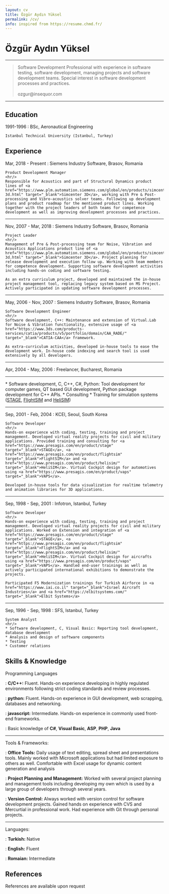 ```yaml
---
layout: cv
title: Özgür Aydın Yüksel
permalink: /cv/
info: inspired from https://resume.chmd.fr/
---
```


Özgür Aydın Yüksel
============

-------------------
<blockquote>
    Software Development Professional with experience in software testing, software development, managing projects and software development teams. Special interest in software development processes and practices.
    <br/><br/>
    ozgur@insequor.com
</blockquote>

-------------------

Education
---------

1991-1996
:   BSc, Aeronautical Engineering

    Istanbul Technical University (Istanbul, Turkey)

Experience
----------

Mar, 2018 - Present
:   Siemens Industry Software, Brasov, Romania

    Product Development Manager
    <hr/>
    Responsible for Acoustics and part of Structural Dynamics product lines of <a href="https://www.plm.automation.siemens.com/global/en/products/simcenter/simcenter-3d.html" target="_blank">Simcenter 3D</a>, working with Pre & Post-processing and Vibro-acoustics solver teams. Following up development plans and product roadmap for the mentioned product lines. Working together with the project leaders of both teams for competence development as well as improving development processes and practices. 
<hr/>
Nov, 2007 - Mar, 2018
:   Siemens Industry Software, Brasov, Romania

    Project Leader
    <hr/>
    Management of Pre & Post-processing team for Noise, Vibration and Acoustics Applications product line of <a href="https://www.plm.automation.siemens.com/global/en/products/simcenter/simcenter-3d.html" target="_blank">Simcenter 3D</a>. Project planning for release development and execution follow up. Working with team members for competence development. Supporting software development activities including hands-on coding and software testing. 

    As an extra curriculum project, developed and maintained the in-house project management tool, replacing legacy system based on MS Project. Actively participated in updating software development processes. 
<hr/>
May, 2006 - Nov, 2007
:   Siemens Industry Software, Brasov, Romania

    Software Development Engineer
    <hr/>
    Software development, C++: Maintenance and extension of Virtual.Lab for Noise & Vibration functionality, extensive usage of <a href="https://www.3ds.com/products-services/catia/products/v5/portfolio/domain/CAA_RADE/" target="_blank">CATIA-CAA</a> framework. 
    
    As extra-curriculum activities, developed in-house tools to ease the development work. In-house code indexing and search tool is used extensively by all developers. 
<hr/>
Apr, 2004 - May, 2006
:   Freelancer, Bucharest, Romania
    <hr/>
    * Software development, C, C++, C#, Python: Tool development for computer games, QT based GUI development, Python package development for C++ APIs.
    * Consulting 
    * Training for simulation systems (<a href="https://www.presagis.com/en/product/stage" target="_blank">STAGE</a>, <a href="https://www.presagis.com/en/product/flightsim" target="_blank">FlightSIM</a> and <a href="https://www.presagis.com/en/product/helisim/" target="_blank">HeliSIM</a>)
<hr/>
Sep, 2001 - Feb, 2004
:   KCEI, Seoul, South Korea

    Software Developer
    <hr/>
    Hands-on experience with coding, testing, training and project management. Developed virtual reality projects for civil and military applications. Provided training and consulting for <a href="https://www.presagis.com/en/product/stage" target="_blank">STAGE</a>, <a href="https://www.presagis.com/en/product/flightsim" target="_blank">FlightSIM</a> and <a href="https://www.presagis.com/en/product/helisim/" target="_blank">HeliSIM</a>. Virtual Cockpit design for automotives using <a href="https://www.presagis.com/en/product/vaps" target="_blank">VAPS</a>. 

    Developed in-house tools for data visualization for realtime telemetry and animation libraries for 3D applications. 
<hr/>
Sep, 1998 - Sep, 2001
:   Infotron, Istanbul, Turkey

    Software Developer
    <hr/>
    Hands-on experience with coding, testing, training and project management. Developed virtual reality projects for civil and military applications. Worked on Extension and integration of <a href="https://www.presagis.com/en/product/stage" target="_blank">STAGE</a>, <a href="https://www.presagis.com/en/product/flightsim" target="_blank">FlightSIM</a> and <a href="https://www.presagis.com/en/product/helisim/" target="_blank">HeliSIM</a>. Virtual Cockpit design for aircrafts using <a href="https://www.presagis.com/en/product/vaps" target="_blank">VAPS</a>. Handled end-user trainings as well as actively participated international exhibitions to demonstrate the projects. 

    Participated F5 Modernization trainings for Turkish Airforce in <a href="https://www.iai.co.il" target="_blank">Israel Aircraft Industries</a> and <a href="https://elbitsystems.com/" target="_blank">Elbit Systems</a>
<hr/>
Sep, 1996 - Sep, 1998
:   SFS, Istanbul, Turkey

    System Analyst
    <hr/>
    * Software development, C, Visual Basic: Reporting tool development, database development 
    * Analysis and design of software components
    * Testing
    * Customer relations

Skills & Knowledge
--------------------

Programming Languages

:   **C/C++:** Fluent. Hands-on experience developing in highly regulated environments following strict coding standards and review processes.

:   **python:** Fluent. Hands-on experience in GUI development, web scrapping, databases and networking.

:   **javascript:** Intermediate. Hands-on experience in commonly used front-end frameworks.

:   Basic knowledge of **C#**, **Visual Basic**, **ASP**, **PHP**, **Java**
<hr/>
Tools & Frameworks:

:   **Office Tools:** Daily usage of text editing, spread sheet and presentations tools. Mainly worked with Microsoft applications but had limited exposure to others as well. Comfortable with Excel usage for dynamic content generation and analysis

:   **Project Planning and Management:** Worked with several project planning and management tools including developing my own which is used by a large group of developers through several years.

:   **Version Control:** Always worked with version control for software development projects. Gained hands on experience with CVS and Mercurtial in professional work. Had experience with Git through personal projects.
<hr/>
Languages:

:   **Turkish:**  Native

:   **English:**  Fluent

:   **Romaian:**  Intermediate

References
--------------------

References are available upon request
